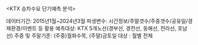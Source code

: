 <KTX 승차수요 단기예측 분석></t>

<t>데이터기간: 2015년1월~2024년3월 </t>
파생변수: 시간정보/주말갯수/주중갯수/공유일/경제환경/이벤트 등 활용 </t>
예측대상: KTX 5개노선(경부선, 경전선, 동해선, 전라선, 호남선) </t>
주중 및 주말기준: (주중)월화수목, (주말)금토일 </t>
대상 : 월별 전체

